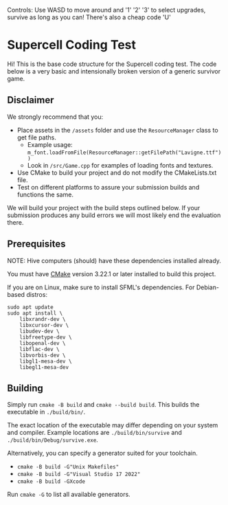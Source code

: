 Controls:
Use WASD to move around and '1' '2' '3' to select upgrades, survive as long as you can!
There's also a cheap code 'U'

# Supercell Coding Test
Hi! This is the base code structure for the Supercell coding test.
The code below is a very basic and intensionally broken version of a generic survivor game.

## Disclaimer

We strongly recommend that you:
- Place assets in the `/assets` folder and use the `ResourceManager` class to get file paths.
    - Example usage: `m_font.loadFromFile(ResourceManager::getFilePath("Lavigne.ttf"))`
    - Look in `/src/Game.cpp` for examples of loading fonts and textures.
- Use CMake to build your project and do not modify the CMakeLists.txt file.
- Test on different platforms to assure your submission builds and functions the same.

We will build your project with the build steps outlined below. If your submission produces any build errors we will most likely end the evaluation there.

## Prerequisites

NOTE: Hive computers (should) have these dependencies installed already.

You must have [CMake](https://cmake.org/) version 3.22.1 or later installed to build this project.

If you are on Linux, make sure to install SFML's dependencies. For Debian-based distros:
```
sudo apt update
sudo apt install \
    libxrandr-dev \
    libxcursor-dev \
    libudev-dev \
    libfreetype-dev \
    libopenal-dev \
    libflac-dev \
    libvorbis-dev \
    libgl1-mesa-dev \
    libegl1-mesa-dev
```

## Building

Simply run `cmake -B build` and `cmake --build build`. This builds the executable in `./build/bin/`.

The exact location of the executable may differ depending on your system and compiler. Example locations are `./build/bin/survive` and `./build/bin/Debug/survive.exe`.

Alternatively, you can specify a generator suited for your toolchain.
- `cmake -B build -G"Unix Makefiles"`
- `cmake -B build -G"Visual Studio 17 2022"`
- `cmake -B build -GXcode`

Run `cmake -G` to list all available generators.
